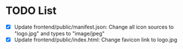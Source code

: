 # TODO List

- [x] Update frontend/public/manifest.json: Change all icon sources to "logo.jpg" and types to "image/jpeg"
- [x] Update frontend/public/index.html: Change favicon link to logo.jpg
